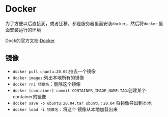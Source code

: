  # Docker

为了方便以后直接润，或者迁移，都是服务器里面安装`docker`，然后将`docker` 里面安装运行的环境

Dock的官方文档:[Docker](https://docs.docker.com/engine/install/linux-postinstall/)

## 镜像

- `docker pull ununtu:20.04`:拉去一个镜像
- `docker images`:列出本地所有的镜像
- `docker rni 镜像名`：删除这个镜像
- `docker [container] commit CONTAINER_IMAGE_NAME:TAG`:创建某个container的镜像
- `docker save -o ubuntu:20.04.tar ubuntu：20.04` 将镜像导出到本地
- `docker load -i 镜像名`：将这个 镜像从本地加载出来
